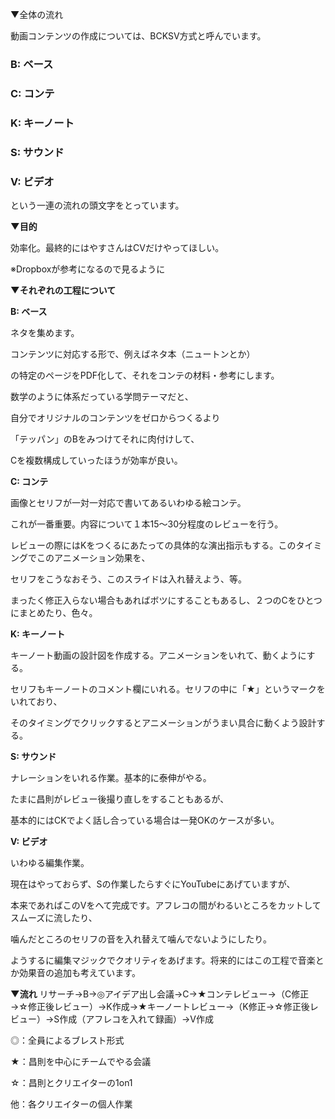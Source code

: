 ▼全体の流れ

動画コンテンツの作成については、BCKSV方式と呼んでいます。
### B: ベース 
### C: コンテ 
### K: キーノート 
### S: サウンド 
### V: ビデオ 

という一連の流れの頭文字をとっています。



__▼目的__

効率化。最終的にはやすさんはCVだけやってほしい。

※Dropboxが参考になるので見るように


__▼それぞれの工程について__

__B: ベース__

ネタを集めます。

コンテンツに対応する形で、例えばネタ本（ニュートンとか）

の特定のページをPDF化して、それをコンテの材料・参考にします。

数学のように体系だっている学問テーマだと、

自分でオリジナルのコンテンツをゼロからつくるより

「テッパン」のBをみつけてそれに肉付けして、

Cを複数構成していったほうが効率が良い。


__C: コンテ__

画像とセリフが一対一対応で書いてあるいわゆる絵コンテ。

これが一番重要。内容について１本15〜30分程度のレビューを行う。

レビューの際にはKをつくるにあたっての具体的な演出指示もする。このタイミングでこのアニメーション効果を、

セリフをこうなおそう、このスライドは入れ替えよう、等。

まったく修正入らない場合もあればボツにすることもあるし、２つのCをひとつにまとめたり、色々。

__K: キーノート__

キーノート動画の設計図を作成する。アニメーションをいれて、動くようにする。

セリフもキーノートのコメント欄にいれる。セリフの中に「★」というマークをいれており、

そのタイミングでクリックするとアニメーションがうまい具合に動くよう設計する。

__S: サウンド__

ナレーションをいれる作業。基本的に泰伸がやる。

たまに昌則がレビュー後撮り直しをすることもあるが、

基本的にはCKでよく話し合っている場合は一発OKのケースが多い。

__V: ビデオ__

いわゆる編集作業。

現在はやっておらず、Sの作業したらすぐにYouTubeにあげていますが、

本来であればこのVをへて完成です。アフレコの間がわるいところをカットしてスムーズに流したり、

噛んだところのセリフの音を入れ替えて噛んでないようにしたり。

ようするに編集マジックでクオリティをあげます。将来的にはこの工程で音楽とか効果音の追加も考えています。

__▼流れ__
リサーチ→B→◎アイデア出し会議→C→★コンテレビュー→（C修正→☆修正後レビュー）→K作成→★キーノートレビュー→（K修正→☆修正後レビュー）→S作成（アフレコを入れて録画）→V作成

◎：全員によるブレスト形式

★：昌則を中心にチームでやる会議

☆：昌則とクリエイターの1on1

他：各クリエイターの個人作業